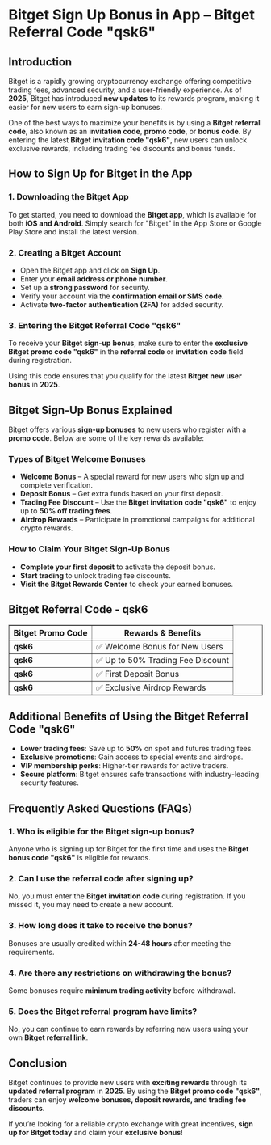 <h1>Bitget Sign Up Bonus in App – Bitget Referral Code "qsk6"</h1>
<h2>Introduction</h2>
<p>Bitget is a rapidly growing cryptocurrency exchange offering competitive trading fees, advanced security, and a user-friendly experience. As of <strong>2025</strong>, Bitget has introduced <strong>new updates</strong> to its rewards program, making it easier for new users to earn sign-up bonuses.</p>
<p>One of the best ways to maximize your benefits is by using a <strong>Bitget referral code</strong>, also known as an <strong>invitation code</strong>, <strong>promo code</strong>, or <strong>bonus code</strong>. By entering the latest <strong>Bitget invitation code "qsk6"</strong>, new users can unlock exclusive rewards, including trading fee discounts and bonus funds.</p>

<h2>How to Sign Up for Bitget in the App</h2>

<h3>1. Downloading the Bitget App</h3>
<p>To get started, you need to download the <strong>Bitget app</strong>, which is available for both <strong>iOS and Android</strong>. Simply search for "Bitget" in the App Store or Google Play Store and install the latest version.</p>

<h3>2. Creating a Bitget Account</h3>
<ul>
    <li>Open the Bitget app and click on <strong>Sign Up</strong>.</li>
    <li>Enter your <strong>email address or phone number</strong>.</li>
    <li>Set up a <strong>strong password</strong> for security.</li>
    <li>Verify your account via the <strong>confirmation email or SMS code</strong>.</li>
    <li>Activate <strong>two-factor authentication (2FA)</strong> for added security.</li>
</ul>

<h3>3. Entering the Bitget Referral Code "qsk6"</h3>
<p>To receive your <strong>Bitget sign-up bonus</strong>, make sure to enter the <strong>exclusive Bitget promo code "qsk6"</strong> in the <strong>referral code</strong> or <strong>invitation code</strong> field during registration.</p>
<p>Using this code ensures that you qualify for the latest <strong>Bitget new user bonus</strong> in <strong>2025</strong>.</p>

<h2>Bitget Sign-Up Bonus Explained</h2>
<p>Bitget offers various <strong>sign-up bonuses</strong> to new users who register with a <strong>promo code</strong>. Below are some of the key rewards available:</p>

<h3>Types of Bitget Welcome Bonuses</h3>
<ul>
    <li><strong>Welcome Bonus</strong> – A special reward for new users who sign up and complete verification.</li>
    <li><strong>Deposit Bonus</strong> – Get extra funds based on your first deposit.</li>
    <li><strong>Trading Fee Discount</strong> – Use the <strong>Bitget invitation code "qsk6"</strong> to enjoy up to <strong>50% off trading fees</strong>.</li>
    <li><strong>Airdrop Rewards</strong> – Participate in promotional campaigns for additional crypto rewards.</li>
</ul>

<h3>How to Claim Your Bitget Sign-Up Bonus</h3>
<ul>
    <li><strong>Complete your first deposit</strong> to activate the deposit bonus.</li>
    <li><strong>Start trading</strong> to unlock trading fee discounts.</li>
    <li><strong>Visit the Bitget Rewards Center</strong> to check your earned bonuses.</li>
</ul>

<h2>Bitget Referral Code - qsk6</h2>
<table border="1" cellspacing="0" cellpadding="5">
    <tr>
        <th>Bitget Promo Code</th>
        <th>Rewards & Benefits</th>
    </tr>
    <tr>
        <td><strong>qsk6</strong></td>
        <td>✅ Welcome Bonus for New Users</td>
    </tr>
    <tr>
        <td><strong>qsk6</strong></td>
        <td>✅ Up to 50% Trading Fee Discount</td>
    </tr>
    <tr>
        <td><strong>qsk6</strong></td>
        <td>✅ First Deposit Bonus</td>
    </tr>
    <tr>
        <td><strong>qsk6</strong></td>
        <td>✅ Exclusive Airdrop Rewards</td>
    </tr>
</table>

<h2>Additional Benefits of Using the Bitget Referral Code "qsk6"</h2>
<ul>
    <li><strong>Lower trading fees</strong>: Save up to <strong>50%</strong> on spot and futures trading fees.</li>
    <li><strong>Exclusive promotions</strong>: Gain access to special events and airdrops.</li>
    <li><strong>VIP membership perks</strong>: Higher-tier rewards for active traders.</li>
    <li><strong>Secure platform</strong>: Bitget ensures safe transactions with industry-leading security features.</li>
</ul>

<h2>Frequently Asked Questions (FAQs)</h2>

<h3>1. Who is eligible for the Bitget sign-up bonus?</h3>
<p>Anyone who is signing up for Bitget for the first time and uses the <strong>Bitget bonus code "qsk6"</strong> is eligible for rewards.</p>

<h3>2. Can I use the referral code after signing up?</h3>
<p>No, you must enter the <strong>Bitget invitation code</strong> during registration. If you missed it, you may need to create a new account.</p>

<h3>3. How long does it take to receive the bonus?</h3>
<p>Bonuses are usually credited within <strong>24-48 hours</strong> after meeting the requirements.</p>

<h3>4. Are there any restrictions on withdrawing the bonus?</h3>
<p>Some bonuses require <strong>minimum trading activity</strong> before withdrawal.</p>

<h3>5. Does the Bitget referral program have limits?</h3>
<p>No, you can continue to earn rewards by referring new users using your own <strong>Bitget referral link</strong>.</p>

<h2>Conclusion</h2>
<p>Bitget continues to provide new users with <strong>exciting rewards</strong> through its <strong>updated referral program</strong> in <strong>2025</strong>. By using the <strong>Bitget promo code "qsk6"</strong>, traders can enjoy <strong>welcome bonuses, deposit rewards, and trading fee discounts</strong>.</p>
<p>If you’re looking for a reliable crypto exchange with great incentives, <strong>sign up for Bitget today</strong> and claim your <strong>exclusive bonus</strong>!</p>

